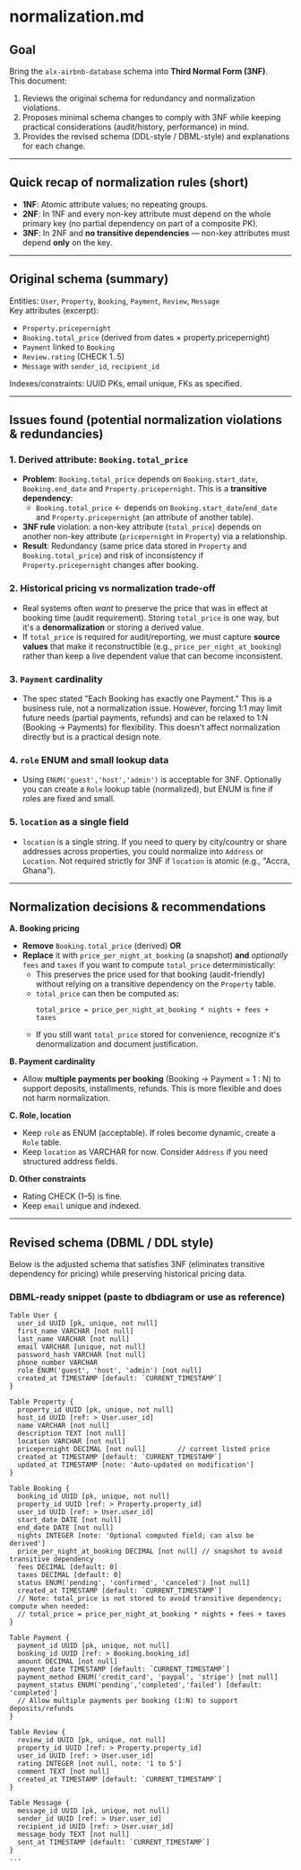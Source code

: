 # normalization.md
## Goal
Bring the `alx-airbnb-database` schema into **Third Normal Form (3NF)**.  
This document:

1. Reviews the original schema for redundancy and normalization violations.
2. Proposes minimal schema changes to comply with 3NF while keeping practical considerations (audit/history, performance) in mind.
3. Provides the revised schema (DDL-style / DBML-style) and explanations for each change.

---

## Quick recap of normalization rules (short)
- **1NF**: Atomic attribute values; no repeating groups.
- **2NF**: In 1NF and every non-key attribute must depend on the whole primary key (no partial dependency on part of a composite PK).
- **3NF**: In 2NF and **no transitive dependencies** — non-key attributes must depend **only** on the key.

---

## Original schema (summary)
Entities: `User`, `Property`, `Booking`, `Payment`, `Review`, `Message`  
Key attributes (excerpt):
- `Property.pricepernight`
- `Booking.total_price` (derived from dates × property.pricepernight)
- `Payment` linked to `Booking`
- `Review.rating` (CHECK 1..5)
- `Message` with `sender_id`, `recipient_id`

Indexes/constraints: UUID PKs, email unique, FKs as specified.

---

## Issues found (potential normalization violations & redundancies)

### 1. Derived attribute: `Booking.total_price`
- **Problem**: `Booking.total_price` depends on `Booking.start_date`, `Booking.end_date` and `Property.pricepernight`. This is a **transitive dependency**:
  - `Booking.total_price` ← depends on `Booking.start_date`/`end_date` and `Property.pricepernight` (an attribute of another table).
- **3NF rule** violation: a non-key attribute (`total_price`) depends on another non-key attribute (`pricepernight` in `Property`) via a relationship.
- **Result**: Redundancy (same price data stored in `Property` and `Booking.total_price`) and risk of inconsistency if `Property.pricepernight` changes after booking.

### 2. Historical pricing vs normalization trade-off
- Real systems often *want* to preserve the price that was in effect at booking time (audit requirement). Storing `total_price` is one way, but it's a **denormalization** or storing a derived value.
- If `total_price` is required for audit/reporting, we must capture **source values** that make it reconstructible (e.g., `price_per_night_at_booking`) rather than keep a live dependent value that can become inconsistent.

### 3. `Payment` cardinality
- The spec stated "Each Booking has exactly one Payment." This is a business rule, not a normalization issue. However, forcing 1:1 may limit future needs (partial payments, refunds) and can be relaxed to 1:N (Booking → Payments) for flexibility. This doesn't affect normalization directly but is a practical design note.

### 4. `role` ENUM and small lookup data
- Using `ENUM('guest','host','admin')` is acceptable for 3NF. Optionally you can create a `Role` lookup table (normalized), but ENUM is fine if roles are fixed and small.

### 5. `location` as a single field
- `location` is a single string. If you need to query by city/country or share addresses across properties, you could normalize into `Address` or `Location`. Not required strictly for 3NF if `location` is atomic (e.g., "Accra, Ghana").

---

## Normalization decisions & recommendations

**A. Booking pricing**
- **Remove** `Booking.total_price` (derived) **OR**
- **Replace** it with `price_per_night_at_booking` (a snapshot) **and** *optionally* `fees` and `taxes` if you want to compute `total_price` deterministically:
  - This preserves the price used for that booking (audit-friendly) without relying on a transitive dependency on the `Property` table.
  - `total_price` can then be computed as:
    ```
    total_price = price_per_night_at_booking * nights + fees + taxes
    ```
  - If you still want `total_price` stored for convenience, recognize it's denormalization and document justification.

**B. Payment cardinality**
- Allow **multiple payments per booking** (Booking → Payment = 1 : N) to support deposits, installments, refunds. This is more flexible and does not harm normalization.

**C. Role, location**
- Keep `role` as ENUM (acceptable). If roles become dynamic, create a `Role` table.
- Keep `location` as VARCHAR for now. Consider `Address` if you need structured address fields.

**D. Other constraints**
- Rating CHECK (1–5) is fine.
- Keep `email` unique and indexed.

---

## Revised schema (DBML / DDL style)
Below is the adjusted schema that satisfies 3NF (eliminates transitive dependency for pricing) while preserving historical pricing data.

### DBML-ready snippet (paste to dbdiagram or use as reference)
```dbml
Table User {
  user_id UUID [pk, unique, not null]
  first_name VARCHAR [not null]
  last_name VARCHAR [not null]
  email VARCHAR [unique, not null]
  password_hash VARCHAR [not null]
  phone_number VARCHAR
  role ENUM('guest', 'host', 'admin') [not null]
  created_at TIMESTAMP [default: `CURRENT_TIMESTAMP`]
}

Table Property {
  property_id UUID [pk, unique, not null]
  host_id UUID [ref: > User.user_id]
  name VARCHAR [not null]
  description TEXT [not null]
  location VARCHAR [not null]
  pricepernight DECIMAL [not null]        // current listed price
  created_at TIMESTAMP [default: `CURRENT_TIMESTAMP`]
  updated_at TIMESTAMP [note: 'Auto-updated on modification']
}

Table Booking {
  booking_id UUID [pk, unique, not null]
  property_id UUID [ref: > Property.property_id]
  user_id UUID [ref: > User.user_id]
  start_date DATE [not null]
  end_date DATE [not null]
  nights INTEGER [note: 'Optional computed field; can also be derived'] 
  price_per_night_at_booking DECIMAL [not null] // snapshot to avoid transitive dependency
  fees DECIMAL [default: 0] 
  taxes DECIMAL [default: 0]
  status ENUM('pending', 'confirmed', 'canceled') [not null]
  created_at TIMESTAMP [default: `CURRENT_TIMESTAMP`]
  // Note: total_price is not stored to avoid transitive dependency; compute when needed:
  // total_price = price_per_night_at_booking * nights + fees + taxes
}

Table Payment {
  payment_id UUID [pk, unique, not null]
  booking_id UUID [ref: > Booking.booking_id]
  amount DECIMAL [not null]
  payment_date TIMESTAMP [default: `CURRENT_TIMESTAMP`]
  payment_method ENUM('credit_card', 'paypal', 'stripe') [not null]
  payment_status ENUM('pending','completed','failed') [default: 'completed']
  // Allow multiple payments per booking (1:N) to support deposits/refunds
}

Table Review {
  review_id UUID [pk, unique, not null]
  property_id UUID [ref: > Property.property_id]
  user_id UUID [ref: > User.user_id]
  rating INTEGER [not null, note: '1 to 5']
  comment TEXT [not null]
  created_at TIMESTAMP [default: `CURRENT_TIMESTAMP`]
}

Table Message {
  message_id UUID [pk, unique, not null]
  sender_id UUID [ref: > User.user_id]
  recipient_id UUID [ref: > User.user_id]
  message_body TEXT [not null]
  sent_at TIMESTAMP [default: `CURRENT_TIMESTAMP`]
}
...
